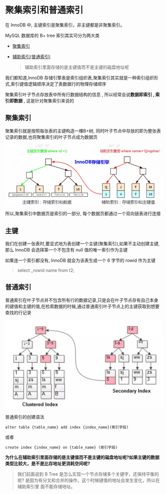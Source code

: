 # 聚集索引和普通索引

在 InnoDB 中, 主键索引是聚集索引，非主键都是非聚集索引。

MySQL 数据库的 B+ tree 索引其实可分为两大类

- [聚集索引](#聚集索引)

- [辅助索引(普通索引)](#普通索引)

  > 辅助索引里面存储的是主键值而不是主键的磁盘地址呢

我们都知道,InnoDB 存储引擎表是索引组织表,聚集索引其实就是一种索引组织形式,索引键值逻辑顺序决定了表数据行的物理存储顺序

聚集索引叶子节点存放表中所有行数据结构的信息 , 所以经常会说**数据即索引 , 索引即数据** , 这是针对聚集索引来说的

## 聚集索引

聚集索引就是按照每张表的主键构造一棵B+树, 同时叶子节点中存放的即为整张表记录的数据,也将聚集索引的叶子节点成为数据页



![image-20200315152906582](../../../assets/image-20200315152906582.png)

所以,聚集索引中数据页是索引的一部分, 每个数据页都通过一个双向链表进行连接

## 主键

我们在创建一张表时,要显式地为表创建一个主键(聚集索引),如果不主动创建主键,那么 InnoDB 会选择第一个不包含有 null 值的唯一索引作为主键

如果连一个索引都没有, InnoDB 就会为该表生成一个 6 字节的 rowid 作为主键

> select _rowid name from t2;

## 普通索引

普通索引在叶子节点并不包含所有行的数据记录,只是会在叶子节点存有自己本身的键值和主键的值,在检索数据的时候,通过普通索引叶子节点上的主键获取到想要查找的行记录

![image-20200821083537199](../../../assets/image-20200821083537199.png)

普通索引的创建语法

```
alter table {table_name} add index {index_name}(索引字段)
```

或者

```
create index {index_name} on {table_name} (索引字段)
```

**为什么在辅助索引里面存储的是主键值而不是主键的磁盘地址呢?如果主键的数据 类型比较大，是不是比存地址更消耗空间呢?**

> 我们前面说到 B Tree 是怎么实现一个节点存储多个关键字，还保持平衡的呢?
> 是因为有分叉和合并的操作，这个时候键值的地址会发生变化，所以在辅助索引里 面不能存储地址。


